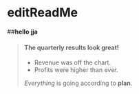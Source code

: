 # editReadMe
##**hello**
__jja__

> #### The quarterly results look great!
>
> - Revenue was off the chart.
> - Profits were higher than ever.
>
>  *Everything* is going according to **plan**.
